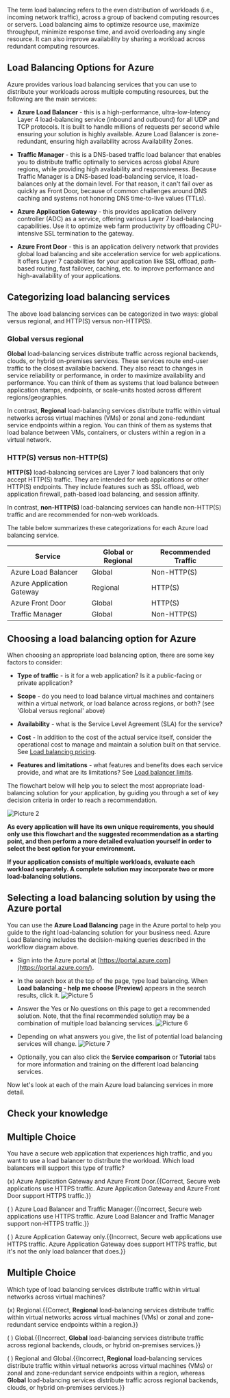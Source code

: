 

The term load balancing refers to the even distribution of workloads (i.e., incoming network traffic), across a group of backend computing resources or servers. Load balancing aims to optimize resource use, maximize throughput, minimize response time, and avoid overloading any single resource. It can also improve availability by sharing a workload across redundant computing resources.

## Load Balancing Options for Azure

Azure provides various load balancing services that you can use to distribute your workloads across multiple computing resources, but the following are the main services:

- **Azure Load Balancer** - this is a high-performance, ultra-low-latency Layer 4 load-balancing service (inbound and outbound) for all UDP and TCP protocols. It is built to handle millions of requests per second while ensuring your solution is highly available. Azure Load Balancer is zone-redundant, ensuring high availability across Availability Zones.

- **Traffic Manager** - this is a DNS-based traffic load balancer that enables you to distribute traffic optimally to services across global Azure regions, while providing high availability and responsiveness. Because Traffic Manager is a DNS-based load-balancing service, it load-balances only at the domain level. For that reason, it can't fail over as quickly as Front Door, because of common challenges around DNS caching and systems not honoring DNS time-to-live values (TTLs).

- **Azure Application Gateway** - this provides application delivery controller (ADC) as a service, offering various Layer 7 load-balancing capabilities. Use it to optimize web farm productivity by offloading CPU-intensive SSL termination to the gateway.

- **Azure Front Door** - this is an application delivery network that provides global load balancing and site acceleration service for web applications. It offers Layer 7 capabilities for your application like SSL offload, path-based routing, fast failover, caching, etc. to improve performance and high-availability of your applications.

## Categorizing load balancing services

The above load balancing services can be categorized in two ways: global versus regional, and HTTP(S) versus non-HTTP(S).

### Global versus regional

**Global** load-balancing services distribute traffic across regional backends, clouds, or hybrid on-premises services. These services route end-user traffic to the closest available backend. They also react to changes in service reliability or performance, in order to maximize availability and performance. You can think of them as systems that load balance between application stamps, endpoints, or scale-units hosted across different regions/geographies.

In contrast, **Regional** load-balancing services distribute traffic within virtual networks across virtual machines (VMs) or zonal and zone-redundant service endpoints within a region. You can think of them as systems that load balance between VMs, containers, or clusters within a region in a virtual network.

### HTTP(S) versus non-HTTP(S)

**HTTP(S)** load-balancing services are Layer 7 load balancers that only accept HTTP(S) traffic. They are intended for web applications or other HTTP(S) endpoints. They include features such as SSL offload, web application firewall, path-based load balancing, and session affinity.

In contrast, **non-HTTP(S)** load-balancing services can handle non-HTTP(S) traffic and are recommended for non-web workloads.

The table below summarizes these categorizations for each Azure load balancing service. 

| **Service**               | **Global or Regional** | **Recommended Traffic** |
| ------------------------- | ---------------------- | ----------------------- |
| Azure Load Balancer       | Global                 | Non-HTTP(S)             |
| Azure Application Gateway | Regional               | HTTP(S)                 |
| Azure Front Door          | Global                 | HTTP(S)                 |
| Traffic Manager           | Global                 | Non-HTTP(S)             |




## Choosing a load balancing option for Azure

When choosing an appropriate load balancing option, there are some key factors to consider:

- **Type of traffic** - is it for a web application? Is it a public-facing or private application?

- **Scope** - do you need to load balance virtual machines and containers within a virtual network, or load balance across regions, or both? (see 'Global versus regional' above) 

- **Availability** - what is the Service Level Agreement (SLA) for the service?

- **Cost** - In addition to the cost of the actual service itself, consider the operational cost to manage and maintain a solution built on that service. See [Load balancing pricing](https://azure.microsoft.com/pricing/details/load-balancer/).

- **Features and limitations** - what features and benefits does each service provide, and what are its limitations? See [Load balancer limits](https://docs.microsoft.com/azure/azure-resource-manager/management/azure-subscription-service-limits).

The flowchart below will help you to select the most appropriate load-balancing solution for your application, by guiding you through a set of key decision criteria in order to reach a recommendation.

![Picture 2](../media/load-balancing-decision-tree.png)

**As every application will have its own unique requirements, you should only use this flowchart and the suggested recommendation as a starting point, and then perform a more detailed evaluation yourself in order to select the best option for your environment.**

**If your application consists of multiple workloads, evaluate each workload separately. A complete solution may incorporate two or more load-balancing solutions.**

## Selecting a load balancing solution by using the Azure portal

You can use the **Azure Load Balancing** page in the Azure portal to help you guide to the right load-balancing solution for your business need. Azure Load Balancing includes the decision-making queries described in the workflow diagram above.

- Sign into the Azure portal at [https://portal.azure.com](https://portal.azure.com/).

- In the search box at the top of the page, type load balancing. When **Load balancing - help me choose (Preview)** appears in the search results, click it.
  ![Picture 5](../media/choosing-load-balancing-service-1.png)

- Answer the Yes or No questions on this page to get a recommended solution. Note, that the final recommended solution may be a combination of multiple load balancing services.
  ![Picture 6](../media/choosing-load-balancing-service-2.png)

- Depending on what answers you give, the list of potential load balancing services will change.
  ![Picture 7](../media/choosing-load-balancing-service-3.png)

- Optionally, you can also click the **Service comparison** or **Tutorial** tabs for more information and training on the different load balancing services.

Now let's look at each of the main Azure load balancing services in more detail.

 

## Check your knowledge 



## Multiple Choice 

You have a secure web application that experiences high traffic, and you want to use a load balancer to distribute the workload. Which load balancers will support this type of traffic?

(x) Azure Application Gateway and Azure Front Door.{{Correct, Secure web applications use HTTPS traffic. Azure Application Gateway and Azure Front Door support HTTPS traffic.}} 

( ) Azure Load Balancer and Traffic Manager.{{Incorrect, Secure web applications use HTTPS traffic. Azure Load Balancer and Traffic Manager support non-HTTPS traffic.}} 

( ) Azure Application Gateway only.{{Incorrect, Secure web applications use HTTPS traffic. Azure Application Gateway does support HTTPS traffic, but it's not the only load balancer that does.}}

## Multiple Choice 

Which type of load balancing services distribute traffic within virtual networks across virtual machines?

(x) Regional.{{Correct, **Regional** load-balancing services distribute traffic within virtual networks across virtual machines (VMs) or zonal and zone-redundant service endpoints within a region.}} 

( ) Global.{{Incorrect, **Global** load-balancing services distribute traffic across regional backends, clouds, or hybrid on-premises services.}} 

( ) Regional and Global.{{Incorrect, **Regional** load-balancing services distribute traffic within virtual networks across virtual machines (VMs) or zonal and zone-redundant service endpoints within a region, whereas **Global** load-balancing services distribute traffic across regional backends, clouds, or hybrid on-premises services.}}